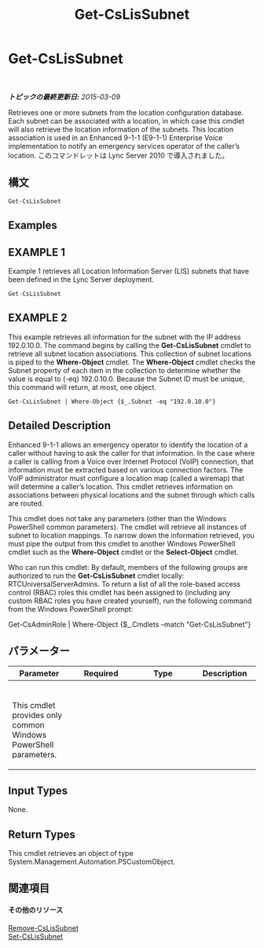 ﻿---
title: Get-CsLisSubnet
TOCTitle: Get-CsLisSubnet
ms:assetid: 670b50b9-a5ab-4b70-bdb9-bdf3c1b09d0b
ms:mtpsurl: https://technet.microsoft.com/ja-jp/library/Gg398473(v=OCS.15)
ms:contentKeyID: 48272328
ms.date: 05/19/2016
mtps_version: v=OCS.15
ms.translationtype: HT
---

# Get-CsLisSubnet

 

_**トピックの最終更新日:** 2015-03-09_

Retrieves one or more subnets from the location configuration database. Each subnet can be associated with a location, in which case this cmdlet will also retrieve the location information of the subnets. This location association is used in an Enhanced 9-1-1 (E9-1-1) Enterprise Voice implementation to notify an emergency services operator of the caller’s location. このコマンドレットは Lync Server 2010 で導入されました。

## 構文

    Get-CsLisSubnet

## Examples

## EXAMPLE 1

Example 1 retrieves all Location Information Server (LIS) subnets that have been defined in the Lync Server deployment.

    Get-CsLisSubnet

## EXAMPLE 2

This example retrieves all information for the subnet with the IP address 192.0.10.0. The command begins by calling the **Get-CsLisSubnet** cmdlet to retrieve all subnet location associations. This collection of subnet locations is piped to the **Where-Object** cmdlet. The **Where-Object** cmdlet checks the Subnet property of each item in the collection to determine whether the value is equal to (-eq) 192.0.10.0. Because the Subnet ID must be unique, this command will return, at most, one object.

    Get-CsLisSubnet | Where-Object {$_.Subnet -eq "192.0.10.0"}

## Detailed Description

Enhanced 9-1-1 allows an emergency operator to identify the location of a caller without having to ask the caller for that information. In the case where a caller is calling from a Voice over Internet Protocol (VoIP) connection, that information must be extracted based on various connection factors. The VoIP administrator must configure a location map (called a wiremap) that will determine a caller’s location. This cmdlet retrieves information on associations between physical locations and the subnet through which calls are routed.

This cmdlet does not take any parameters (other than the Windows PowerShell common parameters). The cmdlet will retrieve all instances of subnet to location mappings. To narrow down the information retrieved, you must pipe the output from this cmdlet to another Windows PowerShell cmdlet such as the **Where-Object** cmdlet or the **Select-Object** cmdlet.

Who can run this cmdlet: By default, members of the following groups are authorized to run the **Get-CsLisSubnet** cmdlet locally: RTCUniversalServerAdmins. To return a list of all the role-based access control (RBAC) roles this cmdlet has been assigned to (including any custom RBAC roles you have created yourself), run the following command from the Windows PowerShell prompt:

Get-CsAdminRole | Where-Object {$\_.Cmdlets –match "Get-CsLisSubnet"}

## パラメーター


<table>
<colgroup>
<col style="width: 25%" />
<col style="width: 25%" />
<col style="width: 25%" />
<col style="width: 25%" />
</colgroup>
<thead>
<tr class="header">
<th>Parameter</th>
<th>Required</th>
<th>Type</th>
<th>Description</th>
</tr>
</thead>
<tbody>
<tr class="odd">
<td><p></p></td>
<td><p></p></td>
<td><p></p></td>
<td><p></p></td>
</tr>
<tr class="even">
<td><p>This cmdlet provides only common Windows PowerShell parameters.</p></td>
<td><p></p></td>
<td><p></p></td>
<td> </td>
</tr>
</tbody>
</table>


## Input Types

None.

## Return Types

This cmdlet retrieves an object of type System.Management.Automation.PSCustomObject.

## 関連項目

#### その他のリソース

[Remove-CsLisSubnet](remove-cslissubnet.md)  
[Set-CsLisSubnet](set-cslissubnet.md)


